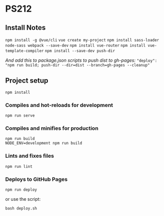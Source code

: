 # PS212

## Install Notes
`npm install -g @vue/cli`
`vue create my-project`
`npm install sass-loader node-sass webpack --save-dev`
`npm install vue-router`
`npm install vue-template-compiler`
`npm install --save-dev push-dir`

*And add this to package.json scripts to push dist to gh-pages:*
`"deploy": "npm run build; push-dir --dir=dist --branch=gh-pages --cleanup"`

## Project setup
```
npm install
```

### Compiles and hot-reloads for development
```
npm run serve
```

### Compiles and minifies for production
```
npm run build
NODE_ENV=development npm run build
```

### Lints and fixes files
```
npm run lint
```

### Deploys to GitHub Pages
```
npm run deploy
```

or use the script:

```
bash deploy.sh
```
